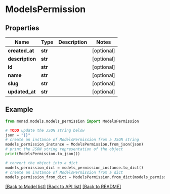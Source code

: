 # ModelsPermission


## Properties

Name | Type | Description | Notes
------------ | ------------- | ------------- | -------------
**created_at** | **str** |  | [optional] 
**description** | **str** |  | [optional] 
**id** | **str** |  | [optional] 
**name** | **str** |  | [optional] 
**slug** | **str** |  | [optional] 
**updated_at** | **str** |  | [optional] 

## Example

```python
from monad.models.models_permission import ModelsPermission

# TODO update the JSON string below
json = "{}"
# create an instance of ModelsPermission from a JSON string
models_permission_instance = ModelsPermission.from_json(json)
# print the JSON string representation of the object
print(ModelsPermission.to_json())

# convert the object into a dict
models_permission_dict = models_permission_instance.to_dict()
# create an instance of ModelsPermission from a dict
models_permission_from_dict = ModelsPermission.from_dict(models_permission_dict)
```
[[Back to Model list]](../README.md#documentation-for-models) [[Back to API list]](../README.md#documentation-for-api-endpoints) [[Back to README]](../README.md)


